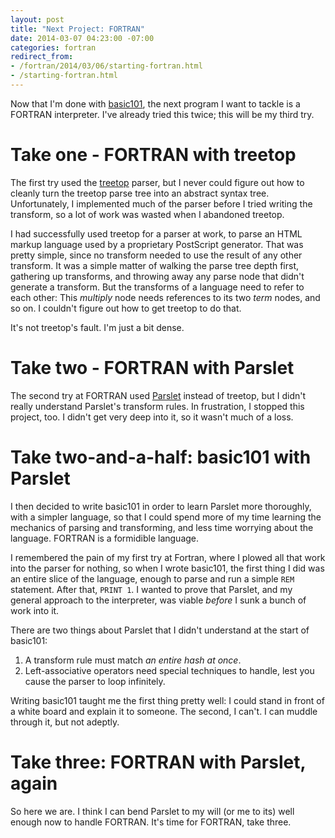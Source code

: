 ```yaml
---
layout: post
title: "Next Project: FORTRAN"
date: 2014-03-07 04:23:00 -07:00
categories: fortran
redirect_from:
- /fortran/2014/03/06/starting-fortran.html
- /starting-fortran.html
---
```


Now that I'm done with [basic101][basic101], the next program I want
to tackle is a FORTRAN interpreter.  I've already tried this twice;
this will be my third try.

# Take one - FORTRAN with treetop

The first try used the [treetop](http://treetop.rubyforge.org/)
parser, but I never could figure out how to cleanly turn the treetop
parse tree into an abstract syntax tree.  Unfortunately, I implemented
much of the parser before I tried writing the transform, so a lot of
work was wasted when I abandoned treetop.

I had successfully used treetop for a parser at work, to parse an HTML
markup language used by a proprietary PostScript generator.  That was
pretty simple, since no transform needed to use the result of any
other transform.  It was a simple matter of walking the parse tree
depth first, gathering up transforms, and throwing away any parse node
that didn't generate a transform.  But the transforms of a language
need to refer to each other: This _multiply_ node needs references to
its two _term_ nodes, and so on.  I couldn't figure out how to get
treetop to do that.

It's not treetop's fault.  I'm just a bit dense.

# Take two - FORTRAN with Parslet

The second try at FORTRAN used [Parslet][parslet] instead of treetop, but I
didn't really understand Parslet's transform rules.  In frustration, I
stopped this project, too.  I didn't get very deep into it, so it
wasn't much of a loss.

# Take two-and-a-half: basic101 with Parslet

I then decided to write basic101 in order to learn Parslet more
thoroughly, with a simpler language, so that I could spend more of my
time learning the mechanics of parsing and transforming, and less time
worrying about the language.  FORTRAN is a formidible language.

I remembered the pain of my first try at Fortran, where I plowed all
that work into the parser for nothing, so when I wrote basic101, the
first thing I did was an entire slice of the language, enough to parse
and run a simple `REM` statement.  After that, `PRINT 1`.  I wanted to
prove that Parslet, and my general approach to the interpreter, was
viable _before_ I sunk a bunch of work into it.

There are two things about Parslet that I didn't understand at the
start of basic101:

1. A transform rule must match _an entire hash at once_.
2. Left-associative operators need special techniques to handle, lest
   you cause the parser to loop infinitely.

Writing basic101 taught me the first thing pretty well: I could stand
in front of a white board and explain it to someone.  The second, I
can't.  I can muddle through it, but not adeptly.

# Take three: FORTRAN with Parslet, again

So here we are.  I think I can bend Parslet to my will (or me to its)
well enough now to handle FORTRAN.  It's time for FORTRAN, take three.

[basic101]: http://www.github.com/wconrad/basic101
[parslet]: http://kschiess.github.io/parslet/
